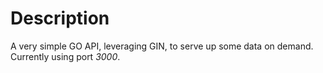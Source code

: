 # Description
A very simple GO API, leveraging GIN, to serve up some data on demand. Currently using port *3000*.